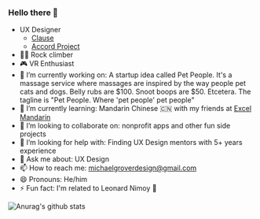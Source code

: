### Hello there 👋

- UX Designer
  - [Clause](http://clause.io/)
  - [Accord Project](https://accordproject.org/)
- 🧗‍♂️ Rock climber
- 🎮 VR Enthusiast
- 🔭 I’m currently working on: A startup idea called Pet People. It's a massage service where massages are inspired by the way people pet cats and dogs. Belly rubs are $100. Snoot boops are $50. Etcetera. The tagline is "Pet People. Where 'pet people' pet people"
- 🌱 I’m currently learning: Mandarin Chinese 🇨🇳 with my friends at [Excel Mandarin](https://www.excelmandarin.com/)
- 👯 I’m looking to collaborate on: nonprofit apps and other fun side projects
- 🤔 I’m looking for help with: Finding UX Design mentors with 5+ years experience
- 💬 Ask me about: UX Design
- 📫 How to reach me: michaelgroverdesign@gmail.com
- 😄 Pronouns: He/him
- ⚡ Fun fact: I'm related to Leonard Nimoy 🖖

![Anurag's github stats](https://github-readme-stats.vercel.app/api?username=irmerk)
